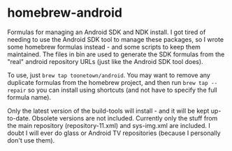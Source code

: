 homebrew-android
================

Formulas for managing an Android SDK and NDK install.  I got tired of needing to use the Android SDK tool to manage
these packages, so I wrote some homebrew formulas instead - and some scripts to keep them maintained. The files in bin 
are used to generate the SDK formulas from the "real" android repository URLs (just like the Android SDK tool does).

To use, just `brew tap toonetown/android`.  You may want to remove any duplicate formulas from the homebrew project, and
then run `brew tap --repair` so you can install using shortcuts (and not have to specify the full formula name).

Only the latest version of the build-tools will install - and it will be kept up-to-date.  Obsolete versions are not
included.  Currently only the stuff from the main repository (repository-11.xml) and sys-img.xml are included.  I doubt
I will ever do glass or Android TV repositories (because I personally don't use them).
